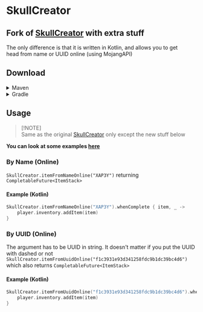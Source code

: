 # SkullCreator

## Fork of [SkullCreator](https://github.com/deanveloper/SkullCreator) with extra stuff

The only difference is that it is written in Kotlin, and allows you to get <br>
head from name or UUID online (using MojangAPI)

## Download

<details>
<summary>Maven</summary>

First, add JitPack to your repositories

```xml
<repository>
    <id>jitpack.io</id>
    <url>https://jitpack.io</url>
</repository>
```

Then add this as dependency

```xml
<dependency>
    <groupId>com.github.xap3y</groupId>
    <artifactId>SkullCreator</artifactId>
    <version>1.0</version>
    <scope>compile</scope>
</dependency>
```

</details>


<details>
<summary>Gradle</summary>

```sql
repositories {
    maven { url 'https://jitpack.io' }
}
             
dependencies {
    compileOnly "com.github.xap3y:SkullCreator:1.0"
}
```

</details>

## Usage

> [!NOTE]\
> Same as the original [SkullCreator](https://github.com/deanveloper/SkullCreator) only except the new stuff below

**You can look at some examples [here](https://github.com/xap3y/SkullCreator/tree/main/src/test)**

### By Name (Online)

`SkullCreator.itemFromNameOnline("XAP3Y")` returning `CompletableFuture<ItemStack>` <br>

#### Example (Kotlin)
```kotlin
SkullCreator.itemFromNameOnline("XAP3Y").whenComplete { item, _ ->
    player.inventory.addItem(item)
}
```

### By UUID (Online)

The argument has to be UUID in string. It doesn't matter if you put the UUID with dashed or not <br>
`SkullCreator.itemFromUuidOnline("f1c3931e93d341258fdc9b1dc39bc4d6")` <br> 
which also returns `CompletableFuture<ItemStack>`

#### Example (Kotlin)
```kotlin
SkullCreator.itemFromUuidOnline("f1c3931e93d341258fdc9b1dc39bc4d6").whenComplete { item, _ ->
    player.inventory.addItem(item)
}
```





